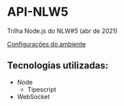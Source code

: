 # API-NLW5
 Trilha Node.js do NLW#5 (abr de 2021)

 [Configurações do ambiente](https://www.notion.so/Configura-es-do-ambiente-d0fcddac0de642fb99fca7d8dbd28cc3)
 
 ## Tecnologias utilizadas:
 - Node
   - Tipescript
 - WebSocket
